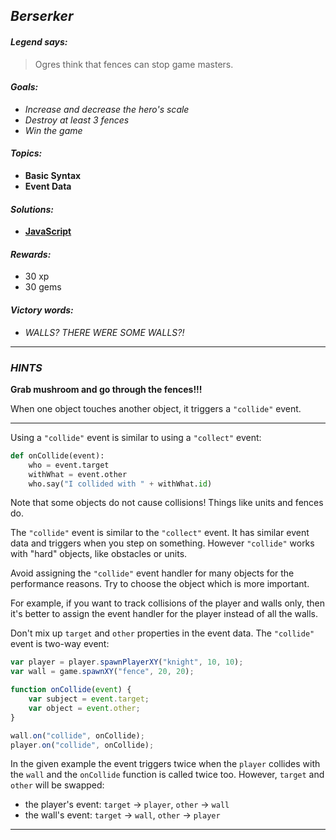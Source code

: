 ## _Berserker_

#### _Legend says:_
> Ogres think that fences can stop game masters.

#### _Goals:_
+ _Increase and decrease the hero's scale_
+ _Destroy at least 3 fences_
+ _Win the game_

#### _Topics:_
+ **Basic Syntax**
+ **Event Data**

#### _Solutions:_
+ **[JavaScript](berserker.js)**

#### _Rewards:_
+ 30 xp
+ 30 gems

#### _Victory words:_
+ _WALLS? THERE WERE SOME WALLS?!_

___

### _HINTS_

**Grab mushroom and go through the fences!!!**

When one object touches another object, it triggers a `"collide"` event.

___

Using a `"collide"` event is similar to using a `"collect"` event:

```python
def onCollide(event):
    who = event.target
    withWhat = event.other
    who.say("I collided with " + withWhat.id)
```

Note that some objects do not cause collisions! Things like units and fences do.

The `"collide"` event is similar to the `"collect"` event. It has similar event data and triggers when you step on something. However `"collide"` works with "hard" objects, like obstacles or units.

Avoid assigning the `"collide"` event handler for many objects for the performance reasons. Try to choose the object which is more important.

For example, if you want to track collisions of the player and walls only, then it's better to assign the event handler for the player instead of all the walls.

Don't mix up `target` and `other` properties in the event data. The `"collide"` event is two-way event:

```javascript
var player = player.spawnPlayerXY("knight", 10, 10);
var wall = game.spawnXY("fence", 20, 20);

function onCollide(event) {
    var subject = event.target;
    var object = event.other;
}

wall.on("collide", onCollide);
player.on("collide", onCollide);
```

In the given example the event triggers twice when the `player` collides with the `wall` and the `onCollide` function is called twice too. However, `target` and `other` will be swapped:
+ the player's event: `target` -> `player`, `other` -> `wall`
+ the wall's event: `target` -> `wall`, `other` -> `player`

___
